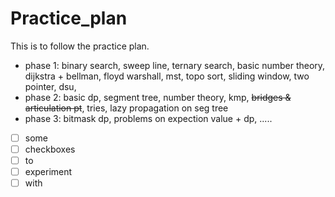 # Practice_plan

This is to follow the practice plan.

  
- phase 1: binary search, sweep line, ternary search, basic number theory, dijkstra + bellman, floyd warshall, mst, topo sort, sliding window, two pointer, dsu,
- phase 2: basic dp, segment tree, number theory, kmp, ~~bridges & articulation pt~~, tries, lazy propagation on seg tree
- phase 3: bitmask dp, problems on expection value + dp, .....


- [ ] some
- [ ] checkboxes
- [ ] to 
- [ ] experiment 
- [ ] with
